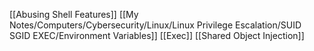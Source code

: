 
[[Abusing Shell Features]]
[[My Notes/Computers/Cybersecurity/Linux/Linux Privilege Escalation/SUID SGID EXEC/Environment Variables]]
[[Exec]]
[[Shared Object Injection]]
